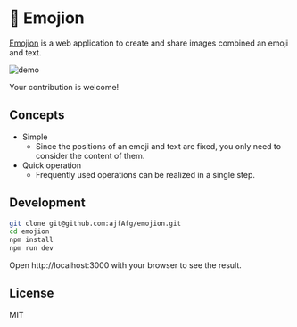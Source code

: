 # 🚀 Emojion

[Emojion](https://www.emojion.app/) is a web application to create and share images combined an emoji and text.

![demo](demo.gif)

Your contribution is welcome!

## Concepts

- Simple
  - Since the positions of an emoji and text are fixed, you only need to consider the content of them.
- Quick operation
  - Frequently used operations can be realized in a single step.

## Development

```sh
git clone git@github.com:ajfAfg/emojion.git
cd emojion
npm install
npm run dev
```

Open http://localhost:3000 with your browser to see the result.

## License

MIT
